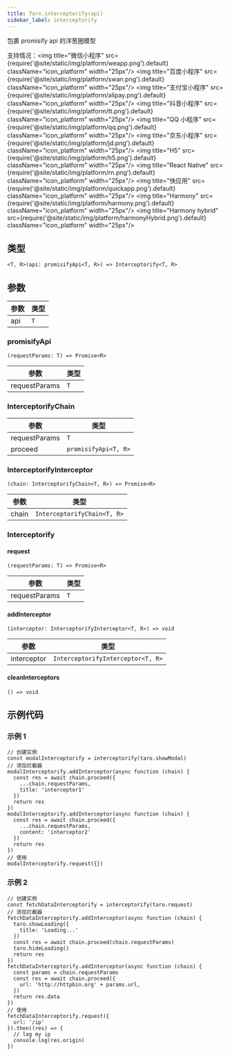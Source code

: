 ```yaml
---
title: Taro.interceptorify(api)
sidebar_label: interceptorify
---
```


包裹 promisify api 的洋葱圈模型

支持情况：<img title="微信小程序" src={require('@site/static/img/platform/weapp.png').default} className="icon_platform" width="25px"/> <img title="百度小程序" src={require('@site/static/img/platform/swan.png').default} className="icon_platform" width="25px"/> <img title="支付宝小程序" src={require('@site/static/img/platform/alipay.png').default} className="icon_platform" width="25px"/> <img title="抖音小程序" src={require('@site/static/img/platform/tt.png').default} className="icon_platform" width="25px"/> <img title="QQ 小程序" src={require('@site/static/img/platform/qq.png').default} className="icon_platform" width="25px"/> <img title="京东小程序" src={require('@site/static/img/platform/jd.png').default} className="icon_platform" width="25px"/> <img title="H5" src={require('@site/static/img/platform/h5.png').default} className="icon_platform" width="25px"/> <img title="React Native" src={require('@site/static/img/platform/rn.png').default} className="icon_platform" width="25px"/> <img title="快应用" src={require('@site/static/img/platform/quickapp.png').default} className="icon_platform" width="25px"/> <img title="Harmony" src={require('@site/static/img/platform/harmony.png').default} className="icon_platform" width="25px"/> <img title="Harmony hybrid" src={require('@site/static/img/platform/harmonyHybrid.png').default} className="icon_platform" width="25px"/>

## 类型

```tsx
<T, R>(api: promisifyApi<T, R>) => Interceptorify<T, R>
```

## 参数

| 参数 | 类型 |
| --- | --- |
| api | `T` |

### promisifyApi

```tsx
(requestParams: T) => Promise<R>
```

| 参数 | 类型 |
| --- | --- |
| requestParams | `T` |

### InterceptorifyChain

| 参数 | 类型 |
| --- | --- |
| requestParams | `T` |
| proceed | `promisifyApi<T, R>` |

### InterceptorifyInterceptor

```tsx
(chain: InterceptorifyChain<T, R>) => Promise<R>
```

| 参数 | 类型 |
| --- | --- |
| chain | `InterceptorifyChain<T, R>` |

### Interceptorify

#### request

```tsx
(requestParams: T) => Promise<R>
```

| 参数 | 类型 |
| --- | --- |
| requestParams | `T` |

#### addInterceptor

```tsx
(interceptor: InterceptorifyInterceptor<T, R>) => void
```

| 参数 | 类型 |
| --- | --- |
| interceptor | `InterceptorifyInterceptor<T, R>` |

#### cleanInterceptors

```tsx
() => void
```

## 示例代码

### 示例 1

```tsx
// 创建实例
const modalInterceptorify = interceptorify(taro.showModal)
// 添加拦截器
modalInterceptorify.addInterceptor(async function (chain) {
  const res = await chain.proceed({
    ...chain.requestParams,
    title: 'interceptor1'
  })
  return res
})
modalInterceptorify.addInterceptor(async function (chain) {
  const res = await chain.proceed({
    ...chain.requestParams,
    content: 'interceptor2'
  })
  return res
})
// 使用
modalInterceptorify.request({})
```

### 示例 2

```tsx
// 创建实例
const fetchDataInterceptorify = interceptorify(taro.request)
// 添加拦截器
fetchDataInterceptorify.addInterceptor(async function (chain) {
  taro.showLoading({
    title: 'Loading...'
  })
  const res = await chain.proceed(chain.requestParams)
  taro.hideLoading()
  return res
})
fetchDataInterceptorify.addInterceptor(async function (chain) {
  const params = chain.requestParams
  const res = await chain.proceed({
    url: 'http://httpbin.org' + params.url,
  })
  return res.data
})
// 使用
fetchDataInterceptorify.request({
  url: '/ip'
}).then((res) => {
  // log my ip
  console.log(res.origin)
})
```
